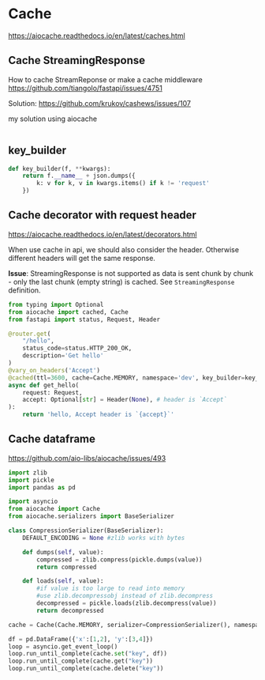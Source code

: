 # Cache

https://aiocache.readthedocs.io/en/latest/caches.html

## Cache StreamingResponse
How to cache StreamReponse or make a cache middleware\
https://github.com/tiangolo/fastapi/issues/4751

Solution: https://github.com/krukov/cashews/issues/107

my solution using aiocache
```py
```

## key_builder
```py
def key_builder(f, **kwargs):
    return f.__name__ + json.dumps({
        k: v for k, v in kwargs.items() if k != 'request'
    })
```

## Cache decorator with request header
https://aiocache.readthedocs.io/en/latest/decorators.html

When use cache in api, we should also consider the header. Otherwise different headers will get the same response.

**Issue**: StreamingResponse is not supported as data is sent chunk by chunk - only the last chunk (empty string) is cached. See `StreamingResponse` definition.
```py
from typing import Optional
from aiocache import cached, Cache
from fastapi import status, Request, Header

@router.get(
    "/hello",
    status_code=status.HTTP_200_OK,
    description='Get hello'
)
@vary_on_headers('Accept')
@cached(ttl=3600, cache=Cache.MEMORY, namespace='dev', key_builder=key_builder)
async def get_hello(
    request: Request,
    accept: Optional[str] = Header(None), # header is `Accept`
):
    return 'hello, Accept header is `{accept}`'
```

## Cache dataframe
https://github.com/aio-libs/aiocache/issues/493
```py
import zlib
import pickle
import pandas as pd

import asyncio
from aiocache import Cache
from aiocache.serializers import BaseSerializer

class CompressionSerializer(BaseSerializer):
    DEFAULT_ENCODING = None #zlib works with bytes

    def dumps(self, value):
        compressed = zlib.compress(pickle.dumps(value))
        return compressed

    def loads(self, value):
        #if value is too large to read into memory
        #use zlib.decompressobj instead of zlib.decompress 
        decompressed = pickle.loads(zlib.decompress(value))
        return decompressed

cache = Cache(Cache.MEMORY, serializer=CompressionSerializer(), namespace='dev')

df = pd.DataFrame({'x':[1,2], 'y':[3,4]})
loop = asyncio.get_event_loop()
loop.run_until_complete(cache.set("key", df))
loop.run_until_complete(cache.get("key"))
loop.run_until_complete(cache.delete("key"))
```

